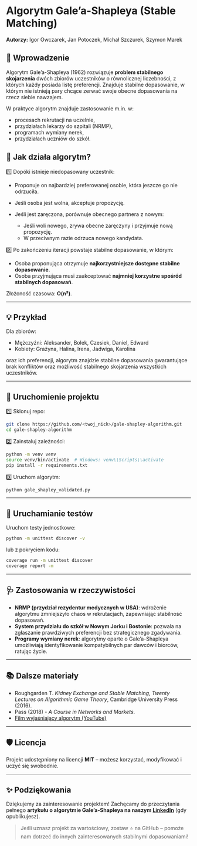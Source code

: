 # Algorytm Gale’a-Shapleya (Stable Matching)

**Autorzy:** Igor Owczarek, Jan Potoczek, Michał Szczurek, Szymon Marek

## 📌 Wprowadzenie

Algorytm Gale’a-Shapleya (1962) rozwiązuje **problem stabilnego skojarzenia** dwóch zbiorów uczestników o równolicznej liczebności, z których każdy posiada listę preferencji. Znajduje stabilne dopasowanie, w którym nie istnieją pary chcące zerwać swoje obecne dopasowania na rzecz siebie nawzajem.

W praktyce algorytm znajduje zastosowanie m.in. w:

* procesach rekrutacji na uczelnie,
* przydziałach lekarzy do szpitali (NRMP),
* programach wymiany nerek,
* przydziałach uczniów do szkół.

## 🧩 Jak działa algorytm?

1️⃣ Dopóki istnieje niedopasowany uczestnik:

* Proponuje on najbardziej preferowanej osobie, która jeszcze go nie odrzuciła.
* Jeśli osoba jest wolna, akceptuje propozycję.
* Jeśli jest zaręczona, porównuje obecnego partnera z nowym:

  * Jeśli woli nowego, zrywa obecne zaręczyny i przyjmuje nową propozycję.
  * W przeciwnym razie odrzuca nowego kandydata.

2️⃣ Po zakończeniu iteracji powstaje stabilne dopasowanie, w którym:

* Osoba proponująca otrzymuje **najkorzystniejsze dostępne stabilne dopasowanie**.
* Osoba przyjmująca musi zaakceptować **najmniej korzystne spośród stabilnych dopasowań**.

Złożoność czasowa: **O(n²)**.

---

## 💡 Przykład

Dla zbiorów:

* Mężczyźni: Aleksander, Bolek, Czesiek, Daniel, Edward
* Kobiety: Grażyna, Halina, Irena, Jadwiga, Karolina

oraz ich preferencji, algorytm znajdzie stabilne dopasowania gwarantujące brak konfliktów oraz możliwość stabilnego skojarzenia wszystkich uczestników.

---

## 🚀 Uruchomienie projektu

1️⃣ Sklonuj repo:

```bash
git clone https://github.com/<twoj_nick>/gale-shapley-algorithm.git
cd gale-shapley-algorithm
```

2️⃣ Zainstaluj zależności:

```bash
python -m venv venv
source venv/bin/activate  # Windows: venv\\Scripts\\activate
pip install -r requirements.txt
```

3️⃣ Uruchom algorytm:

```bash
python gale_shapley_validated.py
```

---

## 🧪 Uruchamianie testów

Uruchom testy jednostkowe:

```bash
python -m unittest discover -v
```

lub z pokryciem kodu:

```bash
coverage run -m unittest discover
coverage report -m
```

---

## 🩺 Zastosowania w rzeczywistości

* **NRMP (przydział rezydentur medycznych w USA)**: wdrożenie algorytmu zmniejszyło chaos w rekrutacjach, zapewniając stabilność dopasowań.
* **System przydziału do szkół w Nowym Jorku i Bostonie**: pozwala na zgłaszanie prawdziwych preferencji bez strategicznego zgadywania.
* **Programy wymiany nerek**: algorytmy oparte o Gale’a-Shapleya umożliwiają identyfikowanie kompatybilnych par dawców i biorców, ratując życie.

---

## 📚 Dalsze materiały

* Roughgarden T. *Kidney Exchange and Stable Matching*, *Twenty Lectures on Algorithmic Game Theory*, Cambridge University Press (2016).
* Pass (2018) - *A Course in Networks and Markets*.
* [Film wyjaśniający algorytm (YouTube)](https://youtu.be/0m_YW1zVs-Q?si=fKaSp8ktp1Ekxi-o)

---

## 🛡️ Licencja

Projekt udostępniony na licencji **MIT** – możesz korzystać, modyfikować i uczyć się swobodnie.

---

## ✨ Podziękowania

Dziękujemy za zainteresowanie projektem!
Zachęcamy do przeczytania pełnego **artykułu o algorytmie Gale’a-Shapleya na naszym [LinkedIn](tutaj-wstaw-link-do-artykulu)** (gdy opublikujesz).

> Jeśli uznasz projekt za wartościowy, zostaw ⭐ na GitHub – pomoże nam dotrzeć do innych zainteresowanych stabilnymi dopasowaniami!
